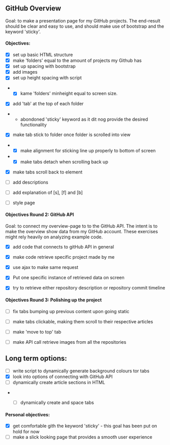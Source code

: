 ## GitHub Overview

Goal: to make a presentation page for my GitHub projects. The end-result should be clear and easy to use, and should make use of bootstrap and the keyword 'sticky'. 

#### Objectives:

* [x] set up basic HTML structure
* [x] make 'folders' equal to the amount of projects my Github has
* [x] set up spacing with bootstrap
* [x] add images
* [x] set up height spacing with script
* * [x] kame 'folders' minheight equal to screen size.
* [x] add 'tab' at the top of each folder
* * abondoned 'sticky' keyword as it dit nog provide the desired functionality
* [x] make tab stick to folder once folder is scrolled into view
* * [x] make alignment for sticking line up properly to bottom of screen
* * [x] make tabs detach when scrolling back up
* [x] make tabs scroll back to element
* [ ] add descriptions
* [ ] add explanation of [s], [f] and [b]
* [ ] style page


#### Objectives Round 2: GitHub API

Goal: to connect my overview-page to to the GitHub API. The intent is to make the overview show data from my GitHub account. These exercises might rely heavily on analyzing example code.

* [x] add code that connects to gitHub API in general
* [x] make code retrieve specific project made by me
* [x] use ajax to make same request
* [x] Put one specific instance of retrieved data on screen
* [x] try to retrieve either repository description or repository commit timeline 


#### Objectives Round 3: Polishing up the project
* [ ] fix tabs bumping up previous content upon going static
* [ ] make tabs clickable, making them scroll to their respective articles
* [ ] make 'move to top' tab
* [ ] make API call retrieve images from all the repositories


## Long term options:
* [ ] write script to dynamically generate background colours tor tabs
* [x] look into options of connecting with GitHub API
* [ ] dynamically create article sections in HTML
* * [ ] dynamically create and space tabs


#### Personal objectives:

* [x] get comfortable gith the keyword 'sticky' - this goal has been put on hold for now
* [ ] make a slick looking page that provides a smooth user experience
